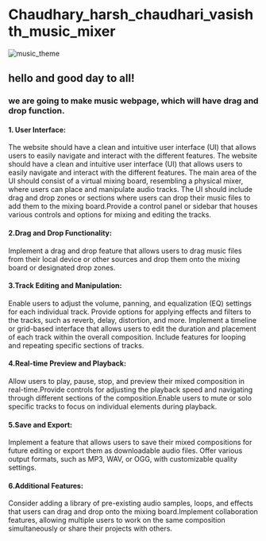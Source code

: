 # Chaudhary_harsh_chaudhari_vasishth_music_mixer
![music_theme](https://github.com/Harssh07/Chaudhary_harsh_chaudhari_vasishth_music_mixer/assets/121983623/89d24abb-32f6-47a8-8332-b675930f7c50)



## hello and good day to all!
### we are going to make music webpage, which will have drag and drop function.
#### 1. User Interface:
The website should have a clean and intuitive user interface (UI) that allows users to easily navigate and interact with the different features.
The website should have a clean and intuitive user interface (UI) that allows users to easily navigate and interact with the different features. The main area of the UI should consist of a virtual mixing board, resembling a physical mixer, where users can place and manipulate audio tracks. The UI should include drag and drop zones or sections where users can drop their music files to add them to the mixing board.Provide a control panel or sidebar that houses various controls and options for mixing and editing the tracks.
#### 2.Drag and Drop Functionality:
Implement a drag and drop feature that allows users to drag music files from their local device or other sources and drop them onto the mixing board or designated drop zones.
#### 3.Track Editing and Manipulation:
Enable users to adjust the volume, panning, and equalization (EQ) settings for each individual track.
Provide options for applying effects and filters to the tracks, such as reverb, delay, distortion, and more.
 Implement a timeline or grid-based interface that allows users to edit the duration and placement of each track within the overall composition.
 Include features for looping and repeating specific sections of tracks.
#### 4.Real-time Preview and Playback:
Allow users to play, pause, stop, and preview their mixed composition in real-time.Provide controls for adjusting the playback speed and navigating through different sections of the composition.Enable users to mute or solo specific tracks to focus on individual elements during playback.
#### 5.Save and Export:
Implement a feature that allows users to save their mixed compositions for future editing or export them as downloadable audio files. Offer various output formats, such as MP3, WAV, or OGG, with customizable quality settings.
#### 6.Additional Features:
Consider adding a library of pre-existing audio samples, loops, and effects that users can drag and drop onto the mixing board.Implement collaboration features, allowing multiple users to work on the same composition simultaneously or share their projects with others.

